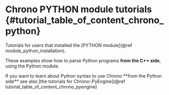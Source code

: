 Chrono PYTHON module tutorials   {#tutorial_table_of_content_chrono_python}
================================

Tutorials for users that installed the [PYTHON module](@ref module_python_installation).

These examples show how to parse Python programs **from the C++ side**, using
the Python module.

<div class="ce-info">
If you want to learn about Python syntax to use 
Chrono **from the Python side** see also 
[the tutorials for Chrono::PyEngine](@ref tutorial_table_of_content_chrono_pyengine)
</div>


